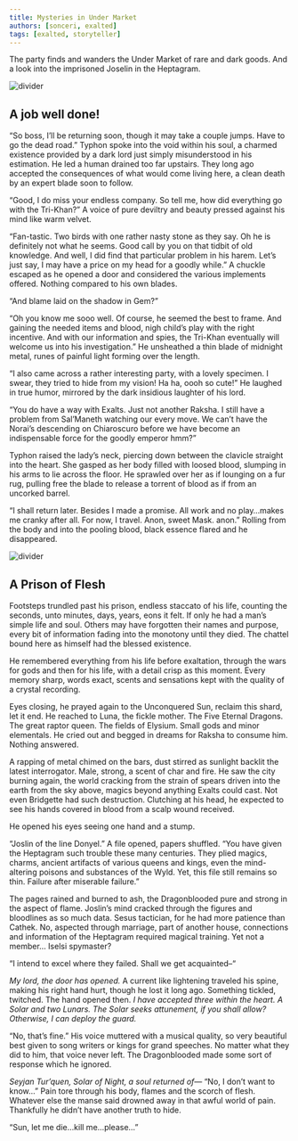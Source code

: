 ```yaml
---
title: Mysteries in Under Market
authors: [sonceri, exalted]
tags: [exalted, storyteller]
---
```


The party finds and wanders the Under Market of rare and dark goods. And a look into the imprisoned Joselin in the Heptagram.

<!--truncate-->
![divider](/img/divide/divide-exalted.png)

## A job well done!

“So boss, I’ll be returning soon, though it may take a couple jumps. Have to go the dead road.” Typhon spoke into the void within his soul, a charmed existence provided by a dark lord just simply misunderstood in his estimation. He led a human drained too far upstairs. They long ago accepted the consequences of what would come living here, a clean death by an expert blade soon to follow.

“Good, I do miss your endless company. So tell me, how did everything go with the Tri-Khan?” A voice of pure deviltry and beauty pressed against his mind like warm velvet.

“Fan-tastic. Two birds with one rather nasty stone as they say. Oh he is definitely not what he seems. Good call by you on that tidbit of old knowledge. And well, I did find that particular problem in his harem. Let’s just say, I may have a price on my head for a goodly while.” A chuckle escaped as he opened a door and considered the various implements offered. Nothing compared to his own blades.

“And blame laid on the shadow in Gem?”

“Oh you know me sooo well. Of course, he seemed the best to frame. And gaining the needed items and blood, nigh child’s play with the right incentive. And with our information and spies, the Tri-Khan eventually will welcome us into his investigation.” He unsheathed a thin blade of midnight metal, runes of painful light forming over the length.

“I also came across a rather interesting party, with a lovely specimen. I swear, they tried to hide from my vision! Ha ha, oooh so cute!” He laughed in true humor, mirrored by the dark insidious laughter of his lord.

“You do have a way with Exalts. Just not another Raksha. I still have a problem from Sal’Maneth watching our every move. We can’t have the Norai’s descending on Chiaroscuro before we have become an indispensable force for the goodly emperor hmm?”

Typhon raised the lady’s neck, piercing down between the clavicle straight into the heart. She gasped as her body filled with loosed blood, slumping in his arms to lie across the floor. He sprawled over her as if lounging on a fur rug, pulling free the blade to release a torrent of blood as if from an uncorked barrel.

“I shall return later. Besides I made a promise. All work and no play…makes me cranky after all. For now, I travel. Anon, sweet Mask. anon.” Rolling from the body and into the pooling blood, black essence flared and he disappeared.

![divider](/img/divide/divide-night.png)

## A Prison of Flesh

Footsteps trundled past his prison, endless staccato of his life, counting the seconds, unto minutes, days, years, eons it felt. If only he had a man’s simple life and soul. Others may have forgotten their names and purpose, every bit of information fading into the monotony until they died. The chattel bound here as himself had the blessed existence.

He remembered everything from his life before exaltation, through the wars for gods and then for his life, with a detail crisp as this moment. Every memory sharp, words exact, scents and sensations kept with the quality of a crystal recording.

Eyes closing, he prayed again to the Unconquered Sun, reclaim this shard, let it end. He reached to Luna, the fickle mother. The Five Eternal Dragons. The great raptor queen. The fields of Elysium. Small gods and minor elementals. He cried out and begged in dreams for Raksha to consume him. Nothing answered.

A rapping of metal chimed on the bars, dust stirred as sunlight backlit the latest interrogator. Male, strong, a scent of char and fire. He saw the city burning again, the world cracking from the strain of spears driven into the earth from the sky above, magics beyond anything Exalts could cast. Not even Bridgette had such destruction.
Clutching at his head, he expected to see his hands covered in blood from a scalp wound received.

He opened his eyes seeing one hand and a stump.

“Joslin of the line Donyel.” A file opened, papers shuffled. “You have given the Heptagram such trouble these many centuries. They plied magics, charms, ancient artifacts of various queens and kings, even the mind-altering poisons and substances of the Wyld. Yet, this file still remains so thin. Failure after miserable failure.”

The pages rained and burned to ash, the Dragonblooded pure and strong in the aspect of flame. Joslin’s mind cracked through the figures and bloodlines as so much data. Sesus tactician, for he had more patience than Cathek. No, aspected through marriage, part of another house, connections and information of the Heptagram required magical training. Yet not a member… Iselsi spymaster?

“I intend to excel where they failed. Shall we get acquainted–“

*My lord, the door has opened.* A current like lightening traveled his spine, making his right hand hurt, though he lost it long ago. Something tickled, twitched. The hand opened then. *I have accepted three within the heart. A Solar and two Lunars. The Solar seeks attunement, if you shall allow? Otherwise, I can deploy the guard.*

“No, that’s fine.” His voice muttered with a musical quality, so very beautiful best given to song writers or kings for grand speeches. No matter what they did to him, that voice never left. The Dragonblooded made some sort of response which he ignored.

*Seyjan Tur’quen, Solar of Night, a soul returned of—* “No, I don’t want to know…” Pain tore through his body, flames and the scorch of flesh. Whatever else the manse said drowned away in that awful world of pain. Thankfully he didn’t have another truth to hide.

“Sun, let me die…kill me…please…”

